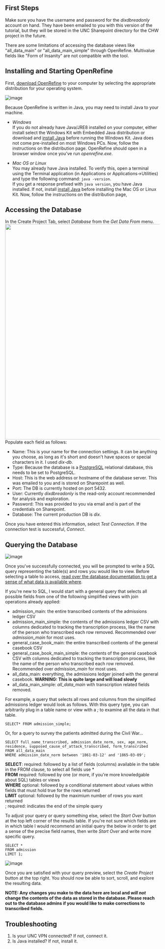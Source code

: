 ## First Steps ##

Make sure you have the username and password for the _dixdbreadonly_ account on hand. They have been emailed to you with this version of the tutorial, but they will be stored in the UNC Sharepoint directory for the CHW project in the future.

There are some limitations of accessing the database views like "all_data_main" or "all_data_main_simple" through OpenRefine. Multivalue fields like "Form of Insanity" are not compatible with the tool. 

## Installing and Starting OpenRefine ##

First, [download OpenRefine](https://openrefine.org/download.html) to your computer by selecting the appropriate distribution for your operating system.

![image](https://user-images.githubusercontent.com/7553742/143791890-08cb2288-0327-4eb4-a484-70a454ddaa09.png)

Because OpenRefine is written in Java, you may need to install Java to your machine. 

- *Windows* <br>
If you do not already have Java/JRE8 installed on your computer, either install select the Windows Kit with Embedded Java distribution or download and [install Java](https://www.java.com/en/download/manual.jsp) before running the Windows Kit. Java does not come pre-installed on most Windows PCs. Now, follow the instructions on the distribution page. OpenRefine should open in a browser window once you've run *openrefine.exe*.

- *Mac OS or Linux*<br>
You may already have Java installed. To verify this, open a terminal using the Terminal application (in Applications or Applications->Utilities) and type the following command: `java -version`. <br> If you get a response prefixed with `java version`, you have Java installed. If not, install [install Java](https://www.java.com/en/download/manual.jsp) before installing the Mac OS or Linux Kit. Now, follow the instructions on the distribution page,


## Accessing the Database ##
In the Create Project Tab, select *Database* from the *Get Data From* menu.
<img src="https://user-images.githubusercontent.com/7553742/143791548-9e9a67e9-5508-4e8d-bef5-a29c3298dc09.png " width="700"> <br>
Populate each field as follows:
- Name: This is your name for the connection settings. It can be anything you choose, as long as it's short and doesn't have spaces or special characters in it. I used *dix-db*.
- Type: Because the database is a [PostgreSQL](https://www.postgresql.org/about/) relational database, this needs to be set to PostgreSQL.
- Host: This is the web address or hostname of the database server. This was emailed to you and is stored on Sharepoint as well.
- Port: The DB is currently hosted on port 5432. 
- User: Currently *dixdbreadonly* is the read-only account recommended for analysis and exploration.
- Password: This was provided to you via email and is part of the credentials on Sharepoint.
- Database: The current production DB is *dix*.
 
 Once you have entered this information, select *Test Connection*. If the connection test is successful, *Connect*.
 
## Querying the Database ##
![image](https://user-images.githubusercontent.com/7553742/143794223-dbc7e82f-c997-4a0d-821b-20e0e98ec132.png)

Once you've successfully connected, you will be prompted to write a SQL query representing the table(s) and rows you would like to view. Before selecting a table to access, [read over the database documentation to get a sense of what data is available where](https://github.com/wintere/CommunityHistoriesWorkshopDB/blob/main/database_overview.md).

If you're new to SQL, I would start with a general query that selects all possible fields from one of the following simplified views with join operations already applied:

- admission_main: the entire transcribed contents of the admissions ledger CSV
- admission_main_simple: the contents of the admissions ledger CSV with columns dedicated to tracking the transcription process, like the name of the person who transcribed each row removed. Recommended over *admission_main* for most uses.
- general_case_book_main: the entire transcribed contents of the general casebook CSV
- general_case_book_main_simple: the contents of the general casebook CSV with columns dedicated to tracking the transcription process, like the name of the person who transcribed each row removed. Recommended over *admission_main* for most uses.
- all_data_main: everything, the admissions ledger joined with the general casebook. **WARNING: This is quite large and will load slowly**
- all_data_main_simple: *all_data_main* with transcription related fields removed.

For example, a query that selects all rows and columns from the simplified admissions ledger would look as follows. With this query type, you can arbitrarily plug in a table name or view with a *;* to examine all the data in that table. 
```
SELECT* FROM admission_simple;
```
Or, for a query to survey the patients admitted during the Civil War...
```
SELECT full_name_transcribed, admission_date_norm, sex, age_norm, residence, supposed_cause_of_attack_transcribed, form_transcribed
FROM all_data_main 
WHERE admission_date_norm between '1861-03-12' and '1865-03-09';
```

**SELECT**: required: followed by a list of fields (columns) available in the table in the FROM clause, to select all fields use * <br>
**FROM** required: followed by one (or more, if you're more knowledgable about SQL) tables or views <br>
**WHERE** optional: followed by a conditional statement about values within fields that must hold true for the rows returned <br>
**LIMIT** optional: followed by the maximium number of rows you want returned <br>
; required: indicates the end of the simple query<br>

To adjust your query or query something else, select the *Start Over* button at the top left corner of the results table. If you're not sure which fields are in which table I would recommend an initial query the below in order to get a sense of the precise field names, then write *Start Over* and write more specific query.

```
SELECT *
FROM admission
LIMIT 1;
```

![image](https://user-images.githubusercontent.com/7553742/143795405-a3f28e60-a630-47f6-bad9-c081774de778.png)


Once you are satisfied with your query preview, select the *Create Project* button at the top right. You should now be able to sort, scroll, and explore the resulting data. 

**NOTE: Any changes you make to the data here are local and *will not* change the contents of the data as stored in the database. Please reach out to the database admins if you would like to make corrections to transcribed fields.**

## Troubleshooting ##
1. Is your UNC VPN connected? If not, connect it.
2. Is Java installed? If not, install it.
